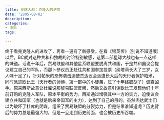 ```yaml
---
title: 星球大战：克隆人的进攻
date: '2005-08-02'
description:
categories:
- 电影
tags:

---
```


终于看完克隆人的进攻了，再看一遍有了新感受。在看《银英传》（别说不知道哦）以后，BC就对这种共和和独裁的讨论特别敏感，这第二部星球大战也有一点这样的味道。话说十年后，贸易联盟和其他星系联盟要脱离共和国，于是共和国议会提议建立自己的军队，而那卜参议员正赶往共和国参加投票（纳塔莉长大了三岁，女人味十足了），针对帕米的恐怖袭击迫使杰达议会派遣长大后的天行者保护帕米，同时派遣欧比王（天行者的师傅，第一部中的小徒弟，过了十年络腮胡了）调查凶手。原来西斯故意让杜库说服贸易联盟反叛，然后又故意引诱欧比王发现他们十年前订购的克隆人军队，原本平衡的势力，西斯通过增强其中一方的实力，迫使议会建立共和国军（也就是后来帝国军的主力），达到了自己的目的。虽然杰达武士们以为破坏了杜库的阴谋，组织了贸易联盟的分裂势力，但是结果谁知道呢？历史背后的势力总是最强大的，但是一旦走到历史前面，也会被历史所吞噬。
